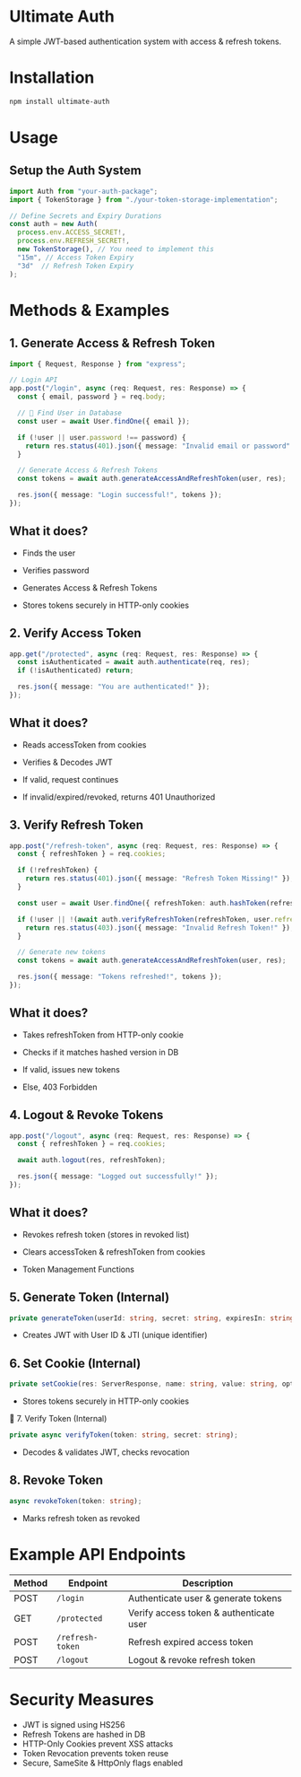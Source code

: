 # Ultimate Auth

A simple JWT-based authentication system with access & refresh tokens.

# Installation
```sh
npm install ultimate-auth
```

# Usage

## Setup the Auth System

```ts
import Auth from "your-auth-package";
import { TokenStorage } from "./your-token-storage-implementation";

// Define Secrets and Expiry Durations
const auth = new Auth(
  process.env.ACCESS_SECRET!,
  process.env.REFRESH_SECRET!,
  new TokenStorage(), // You need to implement this
  "15m", // Access Token Expiry
  "3d"  // Refresh Token Expiry
);
```

# Methods & Examples

## 1. Generate Access & Refresh Token

```ts
import { Request, Response } from "express";

// Login API
app.post("/login", async (req: Request, res: Response) => {
  const { email, password } = req.body;

  // 🔎 Find User in Database
  const user = await User.findOne({ email });

  if (!user || user.password !== password) {
    return res.status(401).json({ message: "Invalid email or password" });
  }

  // Generate Access & Refresh Tokens
  const tokens = await auth.generateAccessAndRefreshToken(user, res);

  res.json({ message: "Login successful!", tokens });
});
```
## What it does?

- Finds the user

- Verifies password

- Generates Access & Refresh Tokens

- Stores tokens securely in HTTP-only cookies

## 2. Verify Access Token

```ts
app.get("/protected", async (req: Request, res: Response) => {
  const isAuthenticated = await auth.authenticate(req, res);
  if (!isAuthenticated) return;

  res.json({ message: "You are authenticated!" });
});
```

## What it does?

- Reads accessToken from cookies

- Verifies & Decodes JWT

- If valid, request continues

- If invalid/expired/revoked, returns 401 Unauthorized

## 3. Verify Refresh Token

```ts
app.post("/refresh-token", async (req: Request, res: Response) => {
  const { refreshToken } = req.cookies;

  if (!refreshToken) {
    return res.status(401).json({ message: "Refresh Token Missing!" });
  }

  const user = await User.findOne({ refreshToken: auth.hashToken(refreshToken) });

  if (!user || !(await auth.verifyRefreshToken(refreshToken, user.refreshToken))) {
    return res.status(403).json({ message: "Invalid Refresh Token!" });
  }

  // Generate new tokens
  const tokens = await auth.generateAccessAndRefreshToken(user, res);

  res.json({ message: "Tokens refreshed!", tokens });
});
```

## What it does?

- Takes refreshToken from HTTP-only cookie

- Checks if it matches hashed version in DB

- If valid, issues new tokens

- Else, 403 Forbidden

## 4. Logout & Revoke Tokens

```ts
app.post("/logout", async (req: Request, res: Response) => {
  const { refreshToken } = req.cookies;

  await auth.logout(res, refreshToken);

  res.json({ message: "Logged out successfully!" });
});
```

## What it does?

- Revokes refresh token (stores in revoked list)

- Clears accessToken & refreshToken from cookies

- Token Management Functions

## 5. Generate Token (Internal)

```ts
private generateToken(userId: string, secret: string, expiresIn: string);
```
- Creates JWT with User ID & JTI (unique identifier)

## 6. Set Cookie (Internal)

```ts
private setCookie(res: ServerResponse, name: string, value: string, options: CookieOptions);
```
- Stores tokens securely in HTTP-only cookies

🔹 7. Verify Token (Internal)

```ts
private async verifyToken(token: string, secret: string);
```
- Decodes & validates JWT, checks revocation

## 8. Revoke Token

```ts
async revokeToken(token: string);
```
- Marks refresh token as revoked

# Example API Endpoints

| Method | Endpoint       | Description                            |
|--------|--------------|----------------------------------------|
| POST   | `/login`     | Authenticate user & generate tokens   |
| GET    | `/protected` | Verify access token & authenticate user |
| POST   | `/refresh-token` | Refresh expired access token       |
| POST   | `/logout`    | Logout & revoke refresh token         |


# Security Measures

- JWT is signed using HS256
- Refresh Tokens are hashed in DB
- HTTP-Only Cookies prevent XSS attacks
- Token Revocation prevents token reuse
- Secure, SameSite & HttpOnly flags enabled
